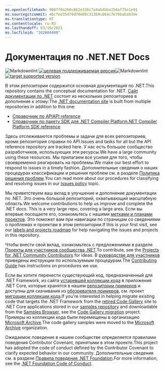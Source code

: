 ```yaml
---
ms.openlocfilehash: 908ff9a260c862e336c7a4ab4bbe256af75e1e91
ms.sourcegitcommit: 46cfed35d79d70e08c313b9c664c7e76babab39e
ms.translationtype: HT
ms.contentlocale: ru-RU
ms.lasthandoff: 03/10/2021
ms.locfileid: "102604480"
---
```

# <a name="net-docs"></a><span data-ttu-id="d56b5-101">Документация по .NET</span><span class="sxs-lookup"><span data-stu-id="d56b5-101">.NET Docs</span></span>

<span data-ttu-id="d56b5-102">![Markdownlint](https://github.com/dotnet/docs/workflows/Markdownlint/badge.svg) [![целевая поддерживаемая версия](https://github.com/dotnet/docs/actions/workflows/version-sweep.yml/badge.svg)](https://github.com/dotnet/docs/actions/workflows/version-sweep.yml)</span><span class="sxs-lookup"><span data-stu-id="d56b5-102">![Markdownlint](https://github.com/dotnet/docs/workflows/Markdownlint/badge.svg) [![target supported version](https://github.com/dotnet/docs/actions/workflows/version-sweep.yml/badge.svg)](https://github.com/dotnet/docs/actions/workflows/version-sweep.yml)</span></span>

<span data-ttu-id="d56b5-103">В этом репозитории содержится основная документация по .NET.</span><span class="sxs-lookup"><span data-stu-id="d56b5-103">This repository contains the conceptual documentation for .NET.</span></span> <span data-ttu-id="d56b5-104">[Сайт документации по .NET](https://docs.microsoft.com/dotnet) состоит из нескольких репозиториев в дополнение к этому:</span><span class="sxs-lookup"><span data-stu-id="d56b5-104">The [.NET documentation site](https://docs.microsoft.com/dotnet) is built from multiple repositories in addition to this one:</span></span>

- [<span data-ttu-id="d56b5-105">Справочник по API</span><span class="sxs-lookup"><span data-stu-id="d56b5-105">API reference</span></span>](https://github.com/dotnet/dotnet-api-docs)
- [<span data-ttu-id="d56b5-106">Справочник по пакету SDK для .NET Compiler Platform</span><span class="sxs-lookup"><span data-stu-id="d56b5-106">.NET Compiler Platform SDK reference</span></span>](https://github.com/dotnet/roslyn-api-docs)

<span data-ttu-id="d56b5-107">Здесь отслеживаются проблемы и задачи для всех репозиториев, кроме репозитория справки по API.</span><span class="sxs-lookup"><span data-stu-id="d56b5-107">Issues and tasks for all but the API reference repository are tracked here.</span></span> <span data-ttu-id="d56b5-108">У нас есть большое сообщество разработчиков, использующих эти ресурсы.</span><span class="sxs-lookup"><span data-stu-id="d56b5-108">We have a large community using these resources.</span></span> <span data-ttu-id="d56b5-109">Мы прилагаем все усилия для того, чтобы своевременно реагировать на проблемы.</span><span class="sxs-lookup"><span data-stu-id="d56b5-109">We make our best effort to respond to issues in a timely fashion.</span></span> <span data-ttu-id="d56b5-110">Дополнительные сведения о наших процедурах классификации и решения проблем см. в разделе [Политика решения проблем](issues-policy.md).</span><span class="sxs-lookup"><span data-stu-id="d56b5-110">You can read more about our procedures for classifying and resolving issues in our [Issues policy](issues-policy.md) topic.</span></span>

<span data-ttu-id="d56b5-111">Мы приветствуем ваш вклад в улучшение и дополнение документации по .NET. Это очень большой репозиторий, охватывающий масштабную область.</span><span class="sxs-lookup"><span data-stu-id="d56b5-111">We welcome contributions to help us improve and complete the .NET docs. This is a very large repo, covering a large area.</span></span> <span data-ttu-id="d56b5-112">Если вы впервые посещаете его, ознакомьтесь с нашими [метками и планами проектов](styleguide/labels-projects.md). Это поможет вам при навигации по страницам со сведениями о проблемах и проектам в этом репозитории.</span><span class="sxs-lookup"><span data-stu-id="d56b5-112">If this is your first visit, see our [labels and projects roadmap](styleguide/labels-projects.md) for help navigating the issues and projects in this repository.</span></span>

<span data-ttu-id="d56b5-113">Чтобы внести свой вклад, ознакомьтесь с предложениями в разделе [Проекты для участников сообщества .NET](https://github.com/dotnet/docs/projects/35).</span><span class="sxs-lookup"><span data-stu-id="d56b5-113">To contribute, see the [Projects for .NET Community Contributors](https://github.com/dotnet/docs/projects/35) for ideas.</span></span> <span data-ttu-id="d56b5-114">В [руководстве для участников](CONTRIBUTING.md) приведены инструкции по используемым процедурам.</span><span class="sxs-lookup"><span data-stu-id="d56b5-114">The [Contributing Guide](CONTRIBUTING.md) has instructions on procedures we use.</span></span>

<span data-ttu-id="d56b5-115">Если вы хотите перенести существующий код, предназначенный для .NET Framework, из сайта [устаревшей коллекции кода](https://docs.microsoft.com/teamblog/msdn-code-gallery-retired) в приложения .NET Core, которые хранятся в нашем [репозитории примеров](https://github.com/dotnet/samples) и доступны для скачивания из [обозревателя примеров](https://docs.microsoft.com/samples/browse), см. проект [миграции коллекции кода](https://github.com/dotnet/docs/projects/88).</span><span class="sxs-lookup"><span data-stu-id="d56b5-115">If you're interested in helping migrate existing code that targets the .NET Framework from the [retired Code Gallery](https://docs.microsoft.com/teamblog/msdn-code-gallery-retired) site to .NET Core applications stored in our [samples repository](https://github.com/dotnet/samples) and downloadable from the [Samples Browser](https://docs.microsoft.com/samples/browse), see the [Code Gallery migration](https://github.com/dotnet/docs/projects/88) project.</span></span> <span data-ttu-id="d56b5-116">Примеры из коллекции кода были перемещены в организацию [Microsoft Archive](https://github.com/microsoftarchive?q=msdn-code-gallery).</span><span class="sxs-lookup"><span data-stu-id="d56b5-116">The code gallery samples were moved to the [Microsoft Archive](https://github.com/microsoftarchive?q=msdn-code-gallery) organization.</span></span>

<span data-ttu-id="d56b5-117">Ожидаемое поведение в нашем сообществе определяется правилами поведения Contributor Covenant, принятыми в этом проекте.</span><span class="sxs-lookup"><span data-stu-id="d56b5-117">This project has adopted the code of conduct defined by the Contributor Covenant to clarify expected behavior in our community.</span></span>
<span data-ttu-id="d56b5-118">Дополнительные сведения см. в разделе [Правила поведения .NET Foundation](https://dotnetfoundation.org/code-of-conduct).</span><span class="sxs-lookup"><span data-stu-id="d56b5-118">For more information, see the [.NET Foundation Code of Conduct](https://dotnetfoundation.org/code-of-conduct).</span></span>
